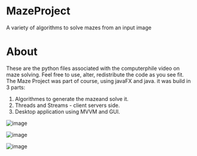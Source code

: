 # MazeProject
A variety of algorithms to solve mazes from an input image

# About
These are the python files associated with the computerphile video on maze solving. Feel free to use, alter, redistribute the code as you see fit.
The Maze Project was part of course, using javaFX and java.
it was build in 3 parts:
1. Algorithmes to generate the mazeand solve it.
2. Threads and Streams - client servers side.
3. Desktop application using MVVM and GUI.

![image](https://user-images.githubusercontent.com/73739848/175926258-0067a224-5a12-42f6-9f9f-b878605ec9b3.png)

![image](https://user-images.githubusercontent.com/73739848/175926303-b4e77355-acae-4950-a96a-ac2abb48b290.png)

![image](https://user-images.githubusercontent.com/73739848/175926372-493ea103-4203-4384-995a-ce972ba56a90.png)

